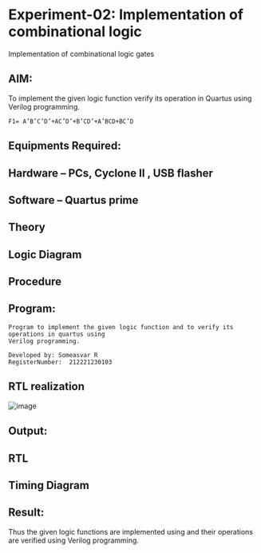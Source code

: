 # Experiment-02: Implementation of combinational logic
Implementation of combinational logic gates
 
## AIM:
To implement the given logic function verify its operation in Quartus using Verilog programming.
```
F1= A’B’C’D’+AC’D’+B’CD’+A’BCD+BC’D
```
 
 
 
## Equipments Required:
## Hardware – PCs, Cyclone II , USB flasher
## Software – Quartus prime


## Theory
 

## Logic Diagram
## Procedure
## Program:
```
Program to implement the given logic function and to verify its operations in quartus using
Verilog programming.

Developed by: Someasvar R
RegisterNumber:  212221230103
```
## RTL realization
![image](https://github.com/SOMEASVAR/Experiment--02-Implementation-of-combinational-logic-/assets/93434149/d395b283-1d45-4a3c-8a9a-cf8cbda4b891)


## Output:
## RTL
## Timing Diagram
## Result:
Thus the given logic functions are implemented using  and their operations are verified using Verilog programming.
